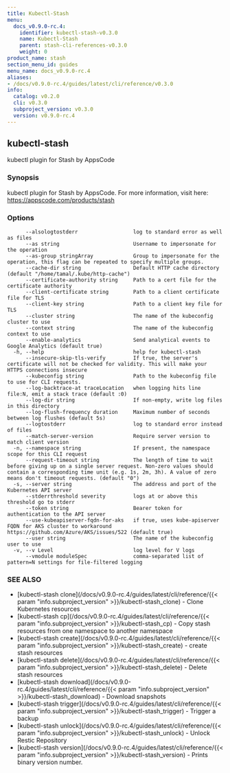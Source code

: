 ```yaml
---
title: Kubectl-Stash
menu:
  docs_v0.9.0-rc.4:
    identifier: kubectl-stash-v0.3.0
    name: Kubectl-Stash
    parent: stash-cli-references-v0.3.0
    weight: 0
product_name: stash
section_menu_id: guides
menu_name: docs_v0.9.0-rc.4
aliases:
- /docs/v0.9.0-rc.4/guides/latest/cli/reference/v0.3.0
info:
  catalog: v0.2.0
  cli: v0.3.0
  subproject_version: v0.3.0
  version: v0.9.0-rc.4
---
```


## kubectl-stash

kubectl plugin for Stash by AppsCode

### Synopsis

kubectl plugin for Stash by AppsCode. For more information, visit here: https://appscode.com/products/stash

### Options

```
      --alsologtostderr                  log to standard error as well as files
      --as string                        Username to impersonate for the operation
      --as-group stringArray             Group to impersonate for the operation, this flag can be repeated to specify multiple groups.
      --cache-dir string                 Default HTTP cache directory (default "/home/tamal/.kube/http-cache")
      --certificate-authority string     Path to a cert file for the certificate authority
      --client-certificate string        Path to a client certificate file for TLS
      --client-key string                Path to a client key file for TLS
      --cluster string                   The name of the kubeconfig cluster to use
      --context string                   The name of the kubeconfig context to use
      --enable-analytics                 Send analytical events to Google Analytics (default true)
  -h, --help                             help for kubectl-stash
      --insecure-skip-tls-verify         If true, the server's certificate will not be checked for validity. This will make your HTTPS connections insecure
      --kubeconfig string                Path to the kubeconfig file to use for CLI requests.
      --log-backtrace-at traceLocation   when logging hits line file:N, emit a stack trace (default :0)
      --log-dir string                   If non-empty, write log files in this directory
      --log-flush-frequency duration     Maximum number of seconds between log flushes (default 5s)
      --logtostderr                      log to standard error instead of files
      --match-server-version             Require server version to match client version
  -n, --namespace string                 If present, the namespace scope for this CLI request
      --request-timeout string           The length of time to wait before giving up on a single server request. Non-zero values should contain a corresponding time unit (e.g. 1s, 2m, 3h). A value of zero means don't timeout requests. (default "0")
  -s, --server string                    The address and port of the Kubernetes API server
      --stderrthreshold severity         logs at or above this threshold go to stderr
      --token string                     Bearer token for authentication to the API server
      --use-kubeapiserver-fqdn-for-aks   if true, uses kube-apiserver FQDN for AKS cluster to workaround https://github.com/Azure/AKS/issues/522 (default true)
      --user string                      The name of the kubeconfig user to use
  -v, --v Level                          log level for V logs
      --vmodule moduleSpec               comma-separated list of pattern=N settings for file-filtered logging
```

### SEE ALSO

* [kubectl-stash clone](/docs/v0.9.0-rc.4/guides/latest/cli/reference/{{< param "info.subproject_version" >}}/kubectl-stash_clone)	 - Clone Kubernetes resources
* [kubectl-stash cp](/docs/v0.9.0-rc.4/guides/latest/cli/reference/{{< param "info.subproject_version" >}}/kubectl-stash_cp)	 - Copy stash resources from one namespace to another namespace
* [kubectl-stash create](/docs/v0.9.0-rc.4/guides/latest/cli/reference/{{< param "info.subproject_version" >}}/kubectl-stash_create)	 - create stash resources
* [kubectl-stash delete](/docs/v0.9.0-rc.4/guides/latest/cli/reference/{{< param "info.subproject_version" >}}/kubectl-stash_delete)	 - Delete stash resources
* [kubectl-stash download](/docs/v0.9.0-rc.4/guides/latest/cli/reference/{{< param "info.subproject_version" >}}/kubectl-stash_download)	 - Download snapshots
* [kubectl-stash trigger](/docs/v0.9.0-rc.4/guides/latest/cli/reference/{{< param "info.subproject_version" >}}/kubectl-stash_trigger)	 - Trigger a backup
* [kubectl-stash unlock](/docs/v0.9.0-rc.4/guides/latest/cli/reference/{{< param "info.subproject_version" >}}/kubectl-stash_unlock)	 - Unlock Restic Repository
* [kubectl-stash version](/docs/v0.9.0-rc.4/guides/latest/cli/reference/{{< param "info.subproject_version" >}}/kubectl-stash_version)	 - Prints binary version number.

